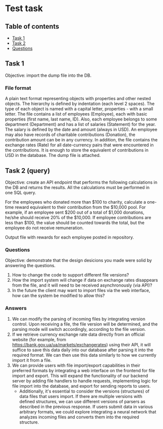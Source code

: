 # Test task

## Table of contents

- [Task 1](#task-1)
- [Task 2](#task-2)
- [Questions](#questions)

## Task 1

Objective: import the dump file into the DB.

### File format

A plain text format representing objects with properties and other nested
objects. The hierarchy is defined by indentation (each level 2 spaces).
The type of each object is named with a capital letter, properties - with a
small letter. The file contains a list of employees (Employee), each with basic
properties (first name, last name, ID). Also, each employee belongs to some
department (Department) and has a list of salaries (Statement) for the year.
The salary is defined by the date and amount (always in USD). An employee may
also have records of charitable contributions (Donation), the contribution
amount can be in any currency. In addition, the file contains the exchange
rates (Rate) for all date-currency pairs that were encountered in the
contributions. It is enough to store the equivalent of contributions in USD
in the database.
The dump file is attached.

## Task 2 (query)

Objective: create an API endpoint that performs the following calculations
in the DB and returns the results. All the calculations must be performed
in one SQL query.

For the employees who donated more than $100 to charity, calculate a one-time
reward equivalent to their contribution from the $10,000 pool.
For example, if an employee sent $200 out of a total of $1,000 donations,
he/she should receive 20% of the $10,000.
If employee contributions are less than $100, the value should be counted
towards the total, but the employee do not receive remuneration.

Output file with rewards for each employee posted in repository.

### Questions

Objective: demonstrate that the design desicions you made were solid by
answering the questions.

1. How to change the code to support different file versions?
2. How the import system will change if data on exchange rates disappears from
   the file, and it will need to be received asynchronously (via API)?
3. In the future the client may want to import files via the web interface,
   how can the system be modified to allow this?

### Answers

1. We can modify the parsing of incoming files by integrating version control. Upon receiving a file, the file version will be determined, and the parsing mode will switch accordingly, according to the file version.
2. If we retrieve currency exchange rate data directly from an official website (for example, from https://bank.gov.ua/ua/markets/exchangerates) using their API, it will suffice to save this data daily into our database after parsing it into the required format. We can then use this data similarly to how we currently import it from a file.
3. We can provide users with file import/export capabilities in their preferred formats by integrating a web interface on the frontend for file import and export. This will expand the functionality of our backend server by adding file handlers to handle requests, implementing logic for file import into the database, and export for sending reports to users.
   * Additionally, it's essential to consider the versions (structures) of data files that users import. If there are multiple versions with defined structures, we can use different versions of parsers as described in the previous response. If users submit data in various arbitrary formats, we could explore integrating a neural network that analyzes incoming files and converts them into the required structure.
